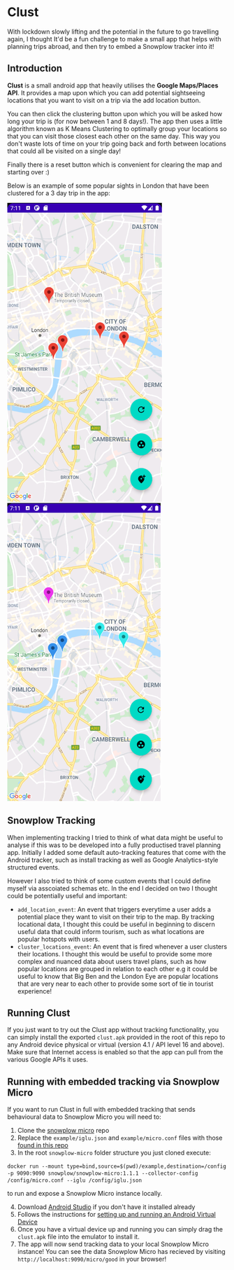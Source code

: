 # Clust

With lockdown slowly lifting and the potential in the future to go travelling again, I thought It'd be a fun challenge to make a small app that helps with planning trips abroad, and then try to embed a Snowplow tracker into it!

## Introduction
**Clust** is a small android app that heavily utilises the **Google Maps/Places API**. It provides a map upon which you can add potential sightseeing locations that you want 
to visit on a trip via the add location button.

You can then click the clustering button upon which you will be asked how long your trip is (for now between 1 and 8 days!). The app then uses a little algorithm known as K Means Clustering to optimally group your locations so that you can visit those closest each other on the same day. This way you don't waste lots of time on your trip going back and forth between locations that could all be visited on a single day! 

Finally there is a reset button which is convenient for clearing the map and starting over :) 

Below is an example of some popular sights in London that have
been clustered for a 3 day trip in the app:

![alt text](https://github.com/bfhorswell4/clust/blob/master/example_images/before_clustering.png)           ![alt text](https://github.com/bfhorswell4/clust/blob/master/example_images/after_clustering.png)


## Snowplow Tracking
When implementing tracking I tried to think of what data might be useful to analyse if this was to be developed into a fully productised travel planning app. Initially I added some default auto-tracking features that come with the Android tracker, such as install tracking  as well as Google Analytics-style structured events.

However I also tried to think of some custom events that I could define myself via asscoiated schemas etc. In the end I decided on two I thought could be potentially useful and important:
  - `add_location_event`: An event that triggers everytime a user adds a potential place they want to visit on their trip to the map. By tracking locational data, I thought this could be useful in beginning to discern useful data that could inform tourism, such as what locations are popular hotspots with users.
  - `cluster_locations_event`: An event that is fired whenever a user clusters their locations. I thought this would be useful to provide some more complex and nuanced data about users travel plans, such as how popular locations are grouped in relation to each other e.g it could be useful to know that Big Ben and the London Eye are popular locations that are very near to each other to provide some sort of tie in tourist experience!
  

## Running Clust

If you just want to try out the Clust app without tracking functionality, you can simply install the exported `clust.apk` provided in the root of this repo to any Android device physical or virtual (version 4.1 / API level 16 and above). Make sure that Internet access is enabled so that the app can pull from the various Google APIs it uses.

## Running with embedded tracking via Snowplow Micro

If you want to run Clust in full with embedded tracking that sends behavioural data to Snowplow Micro you will need to:
  1. Clone the [snowplow micro](https://github.com/snowplow-incubator/snowplow-micro/) repo
  2. Replace the `example/iglu.json` and `example/micro.conf` files with those [found in this repo](https://github.com/bfhorswell4/clust/tree/master/micro)
  3. In the root `snowplow-micro` folder structure you just cloned execute: 
  ```
  docker run --mount type=bind,source=$(pwd)/example,destination=/config -p 9090:9090 snowplow/snowplow-micro:1.1.1 --collector-config /config/micro.conf --iglu /config/iglu.json
  ```
   to run and expose a Snowplow Micro instance locally.
  
  4. Download [Android Studio](https://developer.android.com/studio?gclid=Cj0KCQjwppSEBhCGARIsANIs4p4gLhT4A3u6ptKJQma5tHiCbH4Ne6W-npxhNqw3C9SG8tp-uQ2ZaJsaAmA5EALw_wcB&gclsrc=aw.ds) if you don't have it installed already
  5. Follows the instructions for [setting up and running an Android Virtual Device](https://developer.android.com/studio/run/managing-avds)
  6. Once you have a virtual device up and running you can simply drag the `clust.apk` file into the emulator to install it. 
  7. The app will now send tracking data to your local Snowplow Micro instance! You can see the data Snowplow Micro has recieved by visiting `http://localhost:9090/micro/good` in your browser!


